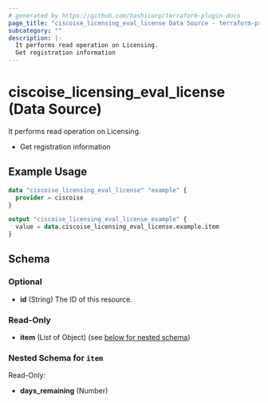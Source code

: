 ```yaml
---
# generated by https://github.com/hashicorp/terraform-plugin-docs
page_title: "ciscoise_licensing_eval_license Data Source - terraform-provider-ciscoise"
subcategory: ""
description: |-
  It performs read operation on Licensing.
  Get registration information
---
```


# ciscoise_licensing_eval_license (Data Source)

It performs read operation on Licensing.

- Get registration information

## Example Usage

```terraform
data "ciscoise_licensing_eval_license" "example" {
  provider = ciscoise
}

output "ciscoise_licensing_eval_license_example" {
  value = data.ciscoise_licensing_eval_license.example.item
}
```

<!-- schema generated by tfplugindocs -->
## Schema

### Optional

- **id** (String) The ID of this resource.

### Read-Only

- **item** (List of Object) (see [below for nested schema](#nestedatt--item))

<a id="nestedatt--item"></a>
### Nested Schema for `item`

Read-Only:

- **days_remaining** (Number)


